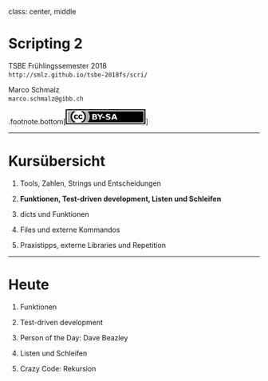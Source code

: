 class: center, middle
# Scripting 2

TSBE Frühlingssemester 2018  
`http://smlz.github.io/tsbe-2018fs/scri/`  

Marco Schmalz  
`marco.schmalz@gibb.ch`  

.footnote.bottom[<a rel="license" href="http://creativecommons.org/licenses/by-sa/4.0/"><img alt="Creative Commons License" style="border-width:0" src="/assets/by-sa.svg" /></a>]

---
# Kursübersicht

1. Tools, Zahlen, Strings und Entscheidungen

2. **Funktionen, Test-driven development, Listen und Schleifen**

3. dicts und Funktionen

4. Files und externe Kommandos

5. Praxistipps, externe Libraries und Repetition
---

# Heute

1. Funktionen

2. Test-driven development

3. Person of the Day: Dave Beazley

4. Listen und Schleifen

5. Crazy Code: Rekursion

